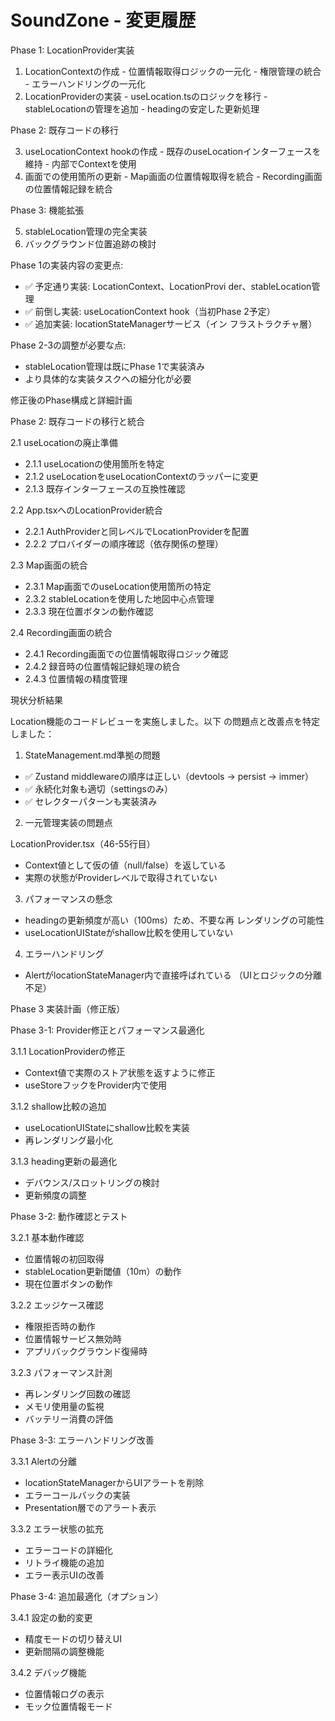 # SoundZone - 変更履歴
  
  Phase 1: LocationProvider実装

  1. LocationContextの作成
    - 位置情報取得ロジックの一元化
    - 権限管理の統合
    - エラーハンドリングの一元化
  2. LocationProviderの実装
    - useLocation.tsのロジックを移行
    - stableLocationの管理を追加
    - headingの安定した更新処理

  Phase 2: 既存コードの移行

  3. useLocationContext hookの作成
    - 既存のuseLocationインターフェースを維持
    - 内部でContextを使用
  4. 画面での使用箇所の更新
    - Map画面の位置情報取得を統合
    - Recording画面の位置情報記録を統合

  Phase 3: 機能拡張

  5. stableLocation管理の完全実装
  6. バックグラウンド位置追跡の検討

  Phase 1の実装内容の変更点:
  - ✅ 予定通り実装: LocationContext、LocationProvi
  der、stableLocation管理
  - ✅ 前倒し実装: useLocationContext
  hook（当初Phase 2予定）
  - ✅ 追加実装: locationStateManagerサービス（イン
  フラストラクチャ層）

  Phase 2-3の調整が必要な点:
  - stableLocation管理は既にPhase 1で実装済み
  - より具体的な実装タスクへの細分化が必要

  修正後のPhase構成と詳細計画

  
  Phase 2: 既存コードの移行と統合

  2.1 useLocationの廃止準備

  - 2.1.1 useLocationの使用箇所を特定
  - 2.1.2
  useLocationをuseLocationContextのラッパーに変更
  - 2.1.3 既存インターフェースの互換性確認

  2.2 App.tsxへのLocationProvider統合

  - 2.2.1
  AuthProviderと同レベルでLocationProviderを配置
  - 2.2.2 プロバイダーの順序確認（依存関係の整理）

  2.3 Map画面の統合

  - 2.3.1 Map画面でのuseLocation使用箇所の特定
  - 2.3.2 stableLocationを使用した地図中心点管理
  - 2.3.3 現在位置ボタンの動作確認

  2.4 Recording画面の統合

  - 2.4.1 Recording画面での位置情報取得ロジック確認
  - 2.4.2 録音時の位置情報記録処理の統合
  - 2.4.3 位置情報の精度管理


現状分析結果

  Location機能のコードレビューを実施しました。以下
  の問題点と改善点を特定しました：

  1. StateManagement.md準拠の問題

  - ✅ Zustand middlewareの順序は正しい（devtools →
   persist → immer）
  - ✅ 永続化対象も適切（settingsのみ）
  - ✅ セレクターパターンも実装済み

  2. 一元管理実装の問題点

  LocationProvider.tsx（46-55行目）
  - Context値として仮の値（null/false）を返している
  - 実際の状態がProviderレベルで取得されていない

  3. パフォーマンスの懸念

  - headingの更新頻度が高い（100ms）ため、不要な再
  レンダリングの可能性
  - useLocationUIStateがshallow比較を使用していない

  4. エラーハンドリング

  - AlertがlocationStateManager内で直接呼ばれている
  （UIとロジックの分離不足）


Phase 3 実装計画（修正版）

  Phase 3-1: Provider修正とパフォーマンス最適化

  3.1.1 LocationProviderの修正
  - Context値で実際のストア状態を返すように修正
  - useStoreフックをProvider内で使用

  3.1.2 shallow比較の追加
  - useLocationUIStateにshallow比較を実装
  - 再レンダリング最小化

  3.1.3 heading更新の最適化
  - デバウンス/スロットリングの検討
  - 更新頻度の調整

  Phase 3-2: 動作確認とテスト

  3.2.1 基本動作確認
  - 位置情報の初回取得
  - stableLocation更新閾値（10m）の動作
  - 現在位置ボタンの動作

  3.2.2 エッジケース確認
  - 権限拒否時の動作
  - 位置情報サービス無効時
  - アプリバックグラウンド復帰時

  3.2.3 パフォーマンス計測
  - 再レンダリング回数の確認
  - メモリ使用量の監視
  - バッテリー消費の評価

  Phase 3-3: エラーハンドリング改善

  3.3.1 Alertの分離
  - locationStateManagerからUIアラートを削除
  - エラーコールバックの実装
  - Presentation層でのアラート表示

  3.3.2 エラー状態の拡充
  - エラーコードの詳細化
  - リトライ機能の追加
  - エラー表示UIの改善

  Phase 3-4: 追加最適化（オプション）

  3.4.1 設定の動的変更
  - 精度モードの切り替えUI
  - 更新間隔の調整機能

  3.4.2 デバッグ機能
  - 位置情報ログの表示
  - モック位置情報モード